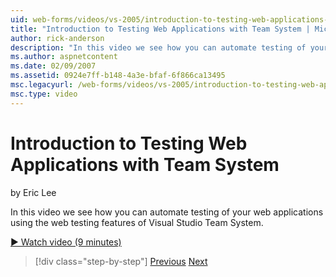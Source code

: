 ```yaml
---
uid: web-forms/videos/vs-2005/introduction-to-testing-web-applications-with-team-system
title: "Introduction to Testing Web Applications with Team System | Microsoft Docs"
author: rick-anderson
description: "In this video we see how you can automate testing of your web applications using the web testing features of Visual Studio Team System."
ms.author: aspnetcontent
ms.date: 02/09/2007
ms.assetid: 0924e7ff-b148-4a3e-bfaf-6f866ca13495
msc.legacyurl: /web-forms/videos/vs-2005/introduction-to-testing-web-applications-with-team-system
msc.type: video
---
```

Introduction to Testing Web Applications with Team System
====================
by Eric Lee

In this video we see how you can automate testing of your web applications using the web testing features of Visual Studio Team System.

[&#9654; Watch video (9 minutes)](https://channel9.msdn.com/Blogs/ASP-NET-Site-Videos/introduction-to-testing-web-applications-with-team-system)

> [!div class="step-by-step"]
> [Previous](introduction-to-unit-testing-with-team-system.md)
> [Next](introduction-to-load-testing-web-applications-with-team-system.md)
